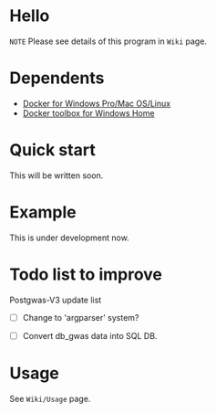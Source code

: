 # Hello

`NOTE` Please see details of this program in `Wiki` page.



# Dependents

* [Docker for Windows Pro/Mac OS/Linux](https://docs.docker.com/get-docker/)
* [Docker toolbox for Windows Home](https://docs.docker.com/toolbox/toolbox_install_windows/)



# Quick start

This will be written soon.



# Example

This is under development now.



# Todo list to improve

Postgwas-V3 update list

* [ ] Change to 'argparser' system?
* [ ] Convert db_gwas data into SQL DB.



# Usage

See `Wiki/Usage` page.

